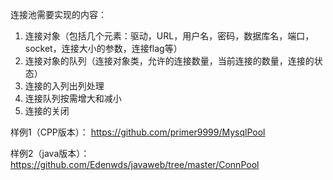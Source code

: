 连接池需要实现的内容：
1. 连接对象（包括几个元素：驱动，URL，用户名，密码，数据库名，端口，socket，连接大小的参数，连接flag等）
2. 连接对象的队列（连接对象类，允许的连接数量，当前连接的数量，连接的状态）
3. 连接的入列出列处理
4. 连接队列按需增大和减小
5. 连接的关闭


样例1（CPP版本）：
https://github.com/primer9999/MysqlPool

样例2（java版本）：
https://github.com/Edenwds/javaweb/tree/master/ConnPool